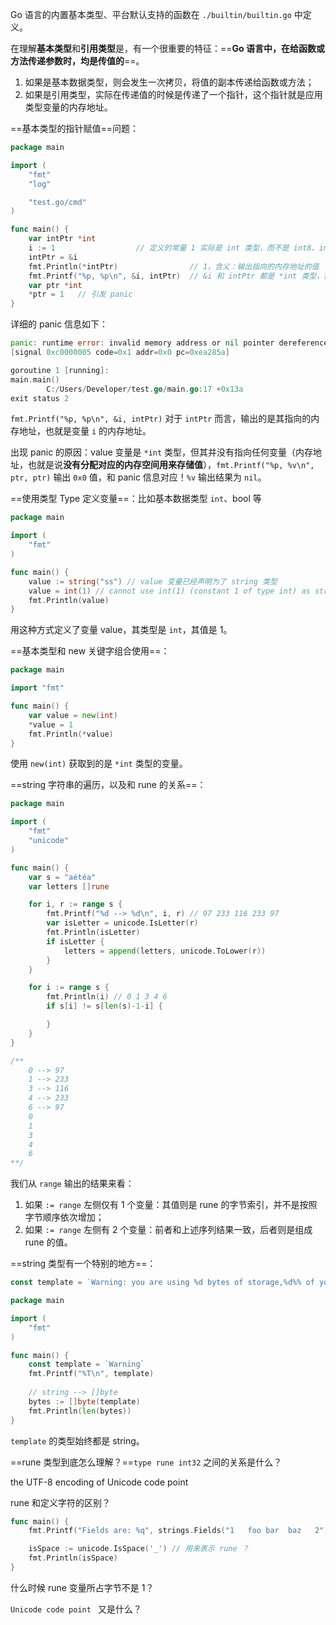 Go 语言的内置基本类型、平台默认支持的函数在 `./builtin/builtin.go` 中定义。

在理解**基本类型**和**引用类型**是，有一个很重要的特征：==**Go 语言中，在给函数或方法传递参数时，均是传值的**==。

1. 如果是基本数据类型，则会发生一次拷贝，将值的副本传递给函数或方法；
2. 如果是引用类型，实际在传递值的时候是传递了一个指针，这个指针就是应用类型变量的内存地址。

==基本类型的指针赋值==问题：

~~~go
package main

import (
	"fmt"
	"log"

	"test.go/cmd"
)

func main() {
	var intPtr *int
	i := 1                  // 定义的常量 1 实际是 int 类型，而不是 int8、int32 等类型
	intPtr = &i
	fmt.Println(*intPtr)                // 1，含义：输出指向的内存地址的值
    fmt.Printf("%p, %p\n", &i, intPtr)  // &i 和 intPtr 都是 *int 类型，需要按照 %p 格式输出，输出内容相同说明指向关系正确
	var ptr *int
	*ptr = 1   // 引发 panic
}
~~~

详细的 panic 信息如下：

~~~go
panic: runtime error: invalid memory address or nil pointer dereference
[signal 0xc0000005 code=0x1 addr=0x0 pc=0xea285a]

goroutine 1 [running]:
main.main()
        C:/Users/Developer/test.go/main.go:17 +0x13a
exit status 2
~~~

`fmt.Printf("%p, %p\n", &i, intPtr)` 对于 `intPtr` 而言，输出的是其指向的内存地址，也就是变量 `i` 的内存地址。

出现 panic 的原因：value 变量是 `*int` 类型，但其并没有指向任何变量（内存地址，也就是说**没有分配对应的内存空间用来存储值**），`fmt.Printf("%p, %v\n", ptr, ptr)` 输出 `0x0` 值，和 panic 信息对应！`%v` 输出结果为 `nil`。

==使用类型 Type 定义变量==：比如基本数据类型 `int`、bool 等

~~~go
package main

import (
	"fmt"
)

func main() {
	value := string("ss") // value 变量已经声明为了 string 类型
	value = int(1) // cannot use int(1) (constant 1 of type int) as string value in assignment 也就是类型不匹配！
	fmt.Println(value)
}
~~~

用这种方式定义了变量 value，其类型是 `int`，其值是 1。

==基本类型和 new 关键字组合使用==：

~~~go
package main

import "fmt"

func main() {
	var value = new(int)
	*value = 1
	fmt.Println(*value)
}
~~~

使用 `new(int)` 获取到的是 `*int` 类型的变量。

==string 字符串的遍历，以及和 rune 的关系==：

~~~go
package main

import (
	"fmt"
	"unicode"
)

func main() {
	var s = "aétéa"
	var letters []rune

	for i, r := range s {
		fmt.Printf("%d --> %d\n", i, r) // 97 233 116 233 97
		var isLetter = unicode.IsLetter(r)
		fmt.Println(isLetter)
		if isLetter {
			letters = append(letters, unicode.ToLower(r))
		}
	}

	for i := range s {
		fmt.Println(i) // 0 1 3 4 6
		if s[i] != s[len(s)-1-i] {

		}
	}
}

/**
	0 --> 97
	1 --> 233
	3 --> 116
	4 --> 233
	6 --> 97
	0
	1
	3
	4
	6
**/

~~~

我们从 `range` 输出的结果来看：

1. 如果 `:= range` 左侧仅有 1 个变量：其值则是 rune 的字节索引，并不是按照字节顺序依次增加；
2. 如果 `:= range` 左侧有 2 个变量：前者和上述序列结果一致，后者则是组成 rune 的值。

==string 类型有一个特别的地方==：

~~~go
const template = `Warning: you are using %d bytes of storage,%d%% of your quota.`

package main

import (
	"fmt"
)

func main() {
	const template = `Warning`
	fmt.Printf("%T\n", template)
    
	// string --> []byte
	bytes := []byte(template)
	fmt.Println(len(bytes))
}
~~~

`template` 的类型始终都是 string。

==rune 类型到底怎么理解？==`type rune int32` 之间的关系是什么？

the UTF-8 encoding of Unicode code point

rune 和定义字符的区别？

~~~go
func main() {
	fmt.Printf("Fields are: %q", strings.Fields("1   foo bar  baz   2"))

	isSpace := unicode.IsSpace('_') // 用来表示 rune ？
	fmt.Println(isSpace)
}
~~~

什么时候 rune 变量所占字节不是 1？

`Unicode code point ` 又是什么？